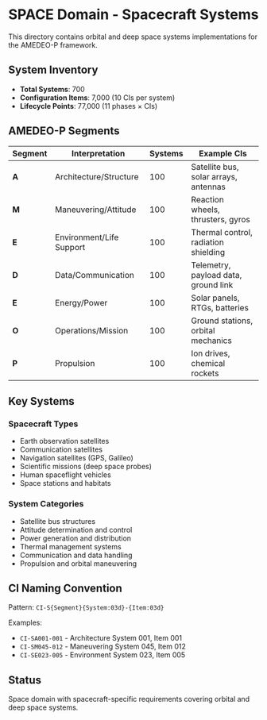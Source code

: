 # SPACE Domain - Spacecraft Systems

This directory contains orbital and deep space systems implementations for the AMEDEO-P framework.

## System Inventory

- **Total Systems**: 700
- **Configuration Items**: 7,000 (10 CIs per system)
- **Lifecycle Points**: 77,000 (11 phases × CIs)

## AMEDEO-P Segments

| Segment | Interpretation | Systems | Example CIs |
|---------|---------------|---------|-------------|
| **A** | Architecture/Structure | 100 | Satellite bus, solar arrays, antennas |
| **M** | Maneuvering/Attitude | 100 | Reaction wheels, thrusters, gyros |
| **E** | Environment/Life Support | 100 | Thermal control, radiation shielding |
| **D** | Data/Communication | 100 | Telemetry, payload data, ground link |
| **E** | Energy/Power | 100 | Solar panels, RTGs, batteries |
| **O** | Operations/Mission | 100 | Ground stations, orbital mechanics |
| **P** | Propulsion | 100 | Ion drives, chemical rockets |

## Key Systems

### Spacecraft Types
- Earth observation satellites
- Communication satellites
- Navigation satellites (GPS, Galileo)
- Scientific missions (deep space probes)
- Human spaceflight vehicles
- Space stations and habitats

### System Categories
- Satellite bus structures
- Attitude determination and control
- Power generation and distribution
- Thermal management systems
- Communication and data handling
- Propulsion and orbital maneuvering

## CI Naming Convention

Pattern: `CI-S{Segment}{System:03d}-{Item:03d}`

Examples:
- `CI-SA001-001` - Architecture System 001, Item 001
- `CI-SM045-012` - Maneuvering System 045, Item 012
- `CI-SE023-005` - Environment System 023, Item 005

## Status

Space domain with spacecraft-specific requirements covering orbital and deep space systems.